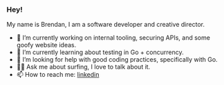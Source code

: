 ### Hey!

My name is Brendan, I am a software developer and creative director. 

- 🔭 I’m currently working on internal tooling, securing APIs, and some goofy website ideas. 
- 🌱 I’m currently learning about testing in Go + concurrency. 
- 🧐 I’m looking for help with good coding practices, specifically with Go.
- 🏄‍♂️ Ask me about surfing, I love to talk about it.
- 📫 How to reach me: [linkedin](https://www.linkedin.com/in/brendancreates)



